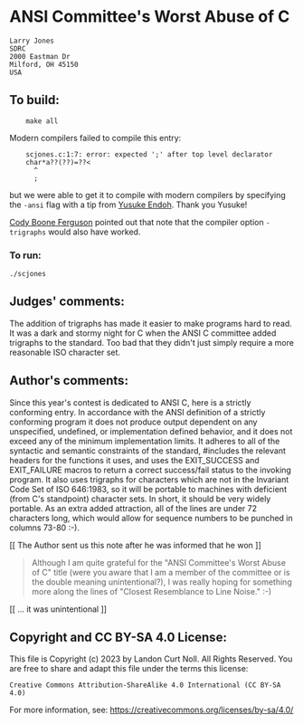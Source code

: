 # ANSI Committee's Worst Abuse of C

	Larry Jones
	SDRC
	2000 Eastman Dr
	Milford, OH 45150  
	USA

## To build:

        make all


Modern compilers failed to compile this entry:

	    scjones.c:1:7: error: expected ';' after top level declarator
	    char*a??(??)=??<
		  ^
		  ;


but we were able to get it to compile with modern compilers by specifying the
`-ansi` flag with a tip from [Yusuke Endoh](/winners.html#Yusuke_Endoh). Thank
you Yusuke! 

[Cody Boone Ferguson](/winners.html#Cody_Boone_Ferguson) pointed out that note
that the compiler option `-trigraphs` would also have worked.


### To run:

	./scjones

## Judges' comments:

The addition of trigraphs has made it easier to make programs 
hard to read.  It was a dark and stormy night for C when the
ANSI C committee added trigraphs to the standard.  Too bad
that they didn't just simply require a more reasonable ISO
character set.

## Author's comments:

Since this year's contest is dedicated to ANSI C, here is a
strictly conforming entry.  In accordance with the ANSI
definition of a strictly conforming program it does not produce
output dependent on any unspecified, undefined, or implementation
defined behavior, and it does not exceed any of the minimum
implementation limits.  It adheres to all of the syntactic and
semantic constraints of the standard, #includes the relevant
headers for the functions it uses, and uses the EXIT_SUCCESS and
EXIT_FAILURE macros to return a correct success/fail status to
the invoking program.  It also uses trigraphs for characters
which are not in the Invariant Code Set of ISO 646:1983, so it
will be portable to machines with deficient (from C's standpoint)
character sets.  In short, it should be very widely portable.  As
an extra added attraction, all of the lines are under 72
characters long, which would allow for sequence numbers to be
punched in columns 73-80 :-).

[[ The Author sent us this note after he was informed that he won ]]

> Although I am quite grateful for the "ANSI Committee's Worst Abuse of C" title
(were you aware that I am a member of the committee or is the double meaning
unintentional?), I was really hoping for something more along the lines of
"Closest Resemblance to Line Noise."  :-)

[[ ... it was unintentional ]]

## Copyright and CC BY-SA 4.0 License:

This file is Copyright (c) 2023 by Landon Curt Noll.  All Rights Reserved.
You are free to share and adapt this file under the terms this license:

    Creative Commons Attribution-ShareAlike 4.0 International (CC BY-SA 4.0)

For more information, see: https://creativecommons.org/licenses/by-sa/4.0/
